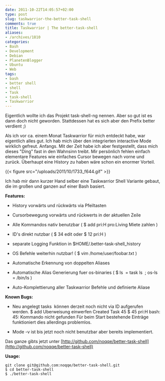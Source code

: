 ```yaml
---
date: 2011-10-22T14:05:57+02:00
type: post
slug: taskwarrior-the-better-task-shell
comments: true
title: Taskwarrior | The better-task-shell
aliases:
- /archives/1810
categories:
- Bash
- Development
- Debian
- PlanetenBlogger
- Ubuntu
- Web
tags:
- bash
- better shell
- shell
- Task
- task-shell
- Taskwarrior
---
```


Eigentlich wollte ich das Projekt task-shell-ng nennen. Aber so gut ist es dann doch nicht geworden. Stattdessen hat es sich aber den Prefix better verdient ;)

Als ich vor ca. einem Monat Taskwarrior für mich entdeckt habe, war eigentlich alles gut. Ich hab mich über den integrierten interactive Mode wirklich gefreut. Anfangs. Mit der Zeit habe ich aber festgestellt, dass mich dieses "Ding" fast in den Wahnsinn treibt. Mir persönlich fehlen einfach elementare Features wie einfaches Cursor bewegen nach vorne und zurück. Überhaupt eine History zu haben wäre schon ein enormer Vorteil.

{{< figure src="/uploads/2011/10/1733_f644.gif" >}}

Ich hab mir dann kurzer Hand selber eine Taskwarrior Shell Variante gebaut, die im großen und ganzen auf einer Bash basiert.

**Features:**



	
  * History vorwärts und rückwärts via Pfeiltasten

	
  * Cursorbewegung vorwärts und rückwerts in der aktuellen Zeile

	
  * Alle Kommandos nativ benutzbar ( $ add pri:H pro:Living Miete zahlen )

	
  * ID's direkt nutzbar ( $ 34 edit oder $ 12 pri:H )

	
  * separate Logging Funktion in $HOME/.better-task-shell_history

	
  * OS Befehle weiterhin nutzbar! ( $ vim /home/user/foobar.txt )

	
  * Automatische Erkennung von doppelten Aliases

	
  * Automatische Alias Generierung fuer os-binaries ( $ ls  = task ls  ; os-ls = /bin/ls )

	
  * Auto-Komplettierung aller Taskwarrior Befehle und definierte Aliase


**Known Bugs:**



	
  * Neu angelegt tasks  können derzeit noch nicht via ID aufgerufen werden.
$ add Uberweisung einwerfen
Created Task 45
$ 45 pri:H
bash: 45: Kommando nicht gefunden
Für beim Start bestehende Einträge funktioniert dies allerdings problemlos.

	
  * Mode -v ist bis jetzt noch nicht benutzbar aber bereits implementiert.


Das ganze gibts jetzt unter [http://github.com/noqqe/better-task-shell](http://github.com/noqqe/better-task-shell)

**Usage:**

```
git clone git@github.com:noqqe/better-task-shell.git
$ cd better-task-shell
$ ./better-task-shell
```

